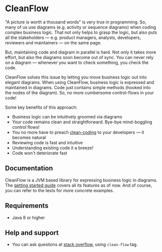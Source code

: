 # CleanFlow

"A picture is worth a thousand words" is very true in programming.
So, many of us use diagrams (e.g. activity or sequence diagrams) when coding complex business logic.
That not only helps to grasp the logic, but also puts all the stakeholders —
e.g. product managers, analysts, developers, reviewers and maintainers — on the same page.
 
But, maintaining code and diagram in parallel is hard. Not only it takes more effort,
but also the diagrams soon become out of sync. You can never rely on a
diagram — whenever you want to check something, you check the code.
  
CleanFlow solves this issue by letting you move business logic out into elegant diagrams.
When using CleanFlow, business logic is expressed and maintained in diagrams.
Code just contains simple methods (hooked into the nodes of the diagram).
So, no more cumbersome control-flows in your code!

Some key benefits of this approach:

* Business logic can be intuitively groomed via diagrams 
* Your code remains clean and straightforward. Bye-bye mind-boggling control flows!
* You no more have to preach [clean-coding](https://medium.com/mindorks/how-to-write-clean-code-lessons-learnt-from-the-clean-code-robert-c-martin-9ffc7aef870c)
to your developers — it becomes natural
* Reviewing code is fast and intuitive
* Understanding existing code it a breeze!
* Code won't deteriorate fast

## Documentation

CleanFlow is a JVM based library for expressing business logic in diagrams. The [getting started guide](https://github.com/naturalprogrammer/cleanflow/wiki/Getting-Started-With-CleanFlow)
covers all its features as of now. And of course, you can refer to the tests for more concrete examples.

## Requirements
* Java 8 or higher

## Help and support

* You can ask questions at [stack overflow](https://stackoverflow.com/), using `clean-flow` tag.
